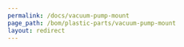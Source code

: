 ```yaml
---
permalink: /docs/vacuum-pump-mount
page_path: /bom/plastic-parts/vacuum-pump-mount
layout: redirect
---
```

